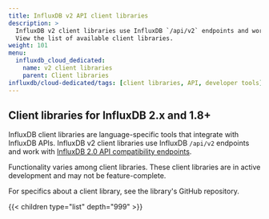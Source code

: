 ```yaml
---
title: InfluxDB v2 API client libraries
description: >
  InfluxDB v2 client libraries use InfluxDB `/api/v2` endpoints and work with [InfluxDB 2.0 API compatibility endpoints](/enterprise_influxdb/v1.10/tools/api/#influxdb-2-0-api-compatibility-endpoints).
  View the list of available client libraries.
weight: 101
menu:
  influxdb_cloud_dedicated:
    name: v2 client libraries
    parent: Client libraries
influxdb/cloud-dedicated/tags: [client libraries, API, developer tools]
---
```


## Client libraries for InfluxDB 2.x and 1.8+

InfluxDB client libraries are language-specific tools that integrate with InfluxDB APIs.
InfluxDB v2 client libraries use InfluxDB `/api/v2` endpoints and work with [InfluxDB 2.0 API compatibility endpoints](/enterprise_influxdb/v1.10/tools/api/#influxdb-2-0-api-compatibility-endpoints).

Functionality varies among client libraries.
These client libraries are in active development and may not be feature-complete.

For specifics about a client library, see the library's GitHub repository.

{{< children type="list" depth="999" >}}
